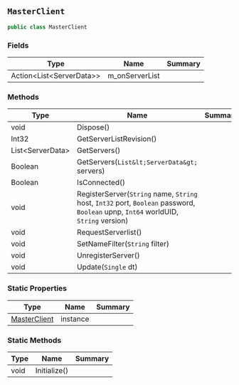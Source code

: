 ## `MasterClient`

```csharp
public class MasterClient

```

### Fields

| Type | Name | Summary | 
| --- | --- | --- | 
| Action&lt;List&lt;ServerData&gt;&gt; | m_onServerList |  | 


### Methods

| Type | Name | Summary | 
| --- | --- | --- | 
| void | Dispose() |  | 
| Int32 | GetServerListRevision() |  | 
| List&lt;ServerData&gt; | GetServers() |  | 
| Boolean | GetServers(`List&lt;ServerData&gt;` servers) |  | 
| Boolean | IsConnected() |  | 
| void | RegisterServer(`String` name, `String` host, `Int32` port, `Boolean` password, `Boolean` upnp, `Int64` worldUID, `String` version) |  | 
| void | RequestServerlist() |  | 
| void | SetNameFilter(`String` filter) |  | 
| void | UnregisterServer() |  | 
| void | Update(`Single` dt) |  | 


### Static Properties

| Type | Name | Summary | 
| --- | --- | --- | 
| [MasterClient](./MasterClient.md) | instance |  | 


### Static Methods

| Type | Name | Summary | 
| --- | --- | --- | 
| void | Initialize() |  | 


